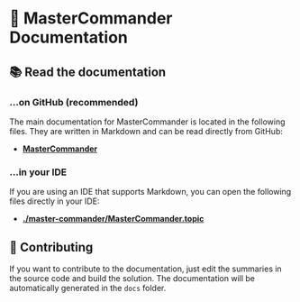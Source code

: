 # 📄 MasterCommander Documentation

## 📚 Read the documentation

### ...on GitHub (recommended)

The main documentation for MasterCommander is located in the following files. They are written in Markdown and can be read directly from GitHub:

- **[MasterCommander](https://github.com/phmatray/MasterCommander/blob/main/docs/master-commander/MasterCommander.topic)**

### ...in your IDE

If you are using an IDE that supports Markdown, you can open the following files directly in your IDE:

- **[./master-commander/MasterCommander.topic](./master-commander/MasterCommander.topic)**

## 🤝 Contributing

If you want to contribute to the documentation, just edit the summaries in the source code and build the solution. The documentation will be automatically generated in the `docs` folder.
